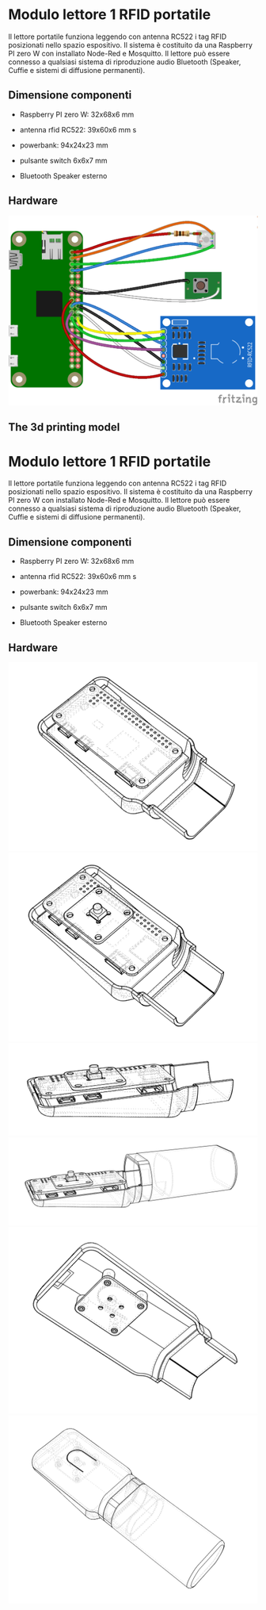 # Modulo lettore 1 RFID portatile

Il lettore portatile funziona leggendo con  antenna  RC522 i tag RFID posizionati nello spazio espositivo. Il sistema è costituito da una Raspberry PI zero W con installato Node-Red e Mosquitto.
Il lettore può essere connesso a qualsiasi sistema di riproduzione audio Bluetooth (Speaker, Cuffie e sistemi di diffusione permanenti).


## Dimensione componenti

- Raspberry PI zero W: 			32x68x6 mm

- antenna rfid RC522: 			39x60x6 mm
s
- powerbank: 				94x24x23 mm

- pulsante switch 			6x6x7 mm
- Bluetooth Speaker esterno

## Hardware

![Reader hardware connections ](https://github.com/unirsm/openMuseum/blob/master/Reader_201906_bb.png?raw=true)

## The 3d printing model

# Modulo lettore 1 RFID portatile

Il lettore portatile funziona leggendo con  antenna  RC522 i tag RFID posizionati nello spazio espositivo. Il sistema è costituito da una Raspberry PI zero W con installato Node-Red e Mosquitto.
Il lettore può essere connesso a qualsiasi sistema di riproduzione audio Bluetooth (Speaker, Cuffie e sistemi di diffusione permanenti).


## Dimensione componenti

- Raspberry PI zero W: 			32x68x6 mm

- antenna rfid RC522: 			39x60x6 mm
s
- powerbank: 				94x24x23 mm

- pulsante switch 			6x6x7 mm
- Bluetooth Speaker esterno

## Hardware

![Reader picture 1 model 5  ](https://github.com/unirsm/openMuseum/blob/dev01/reader/img/Reader_V05_1.png)
![Reader picture 2 model 5  ](https://github.com/unirsm/openMuseum/blob/dev01/reader/img/Reader_V05_2.png)
![Reader picture 3 model 5  ](https://github.com/unirsm/openMuseum/blob/dev01/reader/img/Reader_V05_3.png)
![Reader picture 4 model 5  ](https://github.com/unirsm/openMuseum/blob/dev01/reader/img/Reader_V05_4.png)
![Reader picture 5 model 5  ](https://github.com/unirsm/openMuseum/blob/dev01/reader/img/Reader_V05_5.png)
![Reader picture 6 model 5  ](https://github.com/unirsm/openMuseum/blob/dev01/reader/img/Reader_V05_6.png)
